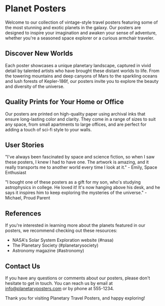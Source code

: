 <!--
Write me content for website with wallpaper which alt text is:

"A vintage-style travel poster of a distant planet, with bold typography and an artistic rendering of the landscape."

The name/title of the page should not be 1:1 copy of the alt text but rather a real content of the website which is using this wallpaper.

- Use markdown format 
- Start with the heading
- The content should look like a real website 
- Include real sections like references, contact, user stories, etc. use things relevant to the page purpose.
- Feel free to use structure like headings, bullets, numbering, blockquotes, paragraphs, horizontal lines, etc.
- You can use formatting like bold or _italic_
- You can include UTF-8 emojis
- Links should be only #hash anchors (and you can refer to the document itself)
- Do not include images
-->

<!--font:Montserrat-->

# Planet Posters

Welcome to our collection of vintage-style travel posters featuring some of the most stunning and exotic planets in the galaxy. Our posters are designed to inspire your imagination and awaken your sense of adventure, whether you're a seasoned space explorer or a curious armchair traveler.

## Discover New Worlds

Each poster showcases a unique planetary landscape, captured in vivid detail by talented artists who have brought these distant worlds to life. From the towering mountains and deep canyons of Mars to the sparkling oceans and lush forests of Kepler-186f, our posters invite you to explore the beauty and diversity of the universe.

## Quality Prints for Your Home or Office

Our posters are printed on high-quality paper using archival inks that ensure long-lasting color and clarity. They come in a range of sizes to suit any space, from small apartments to large offices, and are perfect for adding a touch of sci-fi style to your walls.

## User Stories

"I've always been fascinated by space and science fiction, so when I saw these posters, I knew I had to have one. The artwork is amazing, and it really transports me to another world every time I look at it." - Emily, Space Enthusiast

"I bought one of these posters as a gift for my son, who's studying astrophysics in college. He loved it! It's now hanging above his desk, and he says it inspires him to keep exploring the mysteries of the universe." - Michael, Proud Parent

## References

If you're interested in learning more about the planets featured in our posters, we recommend checking out these resources:

- NASA's Solar System Exploration website (#nasa)
- The Planetary Society (#planetarysociety)
- Astronomy magazine (#astronomy)

## Contact Us

If you have any questions or comments about our posters, please don't hesitate to get in touch. You can reach us by email at info@planetaryposters.com or by phone at 555-1234.

Thank you for visiting Planetary Travel Posters, and happy exploring!
